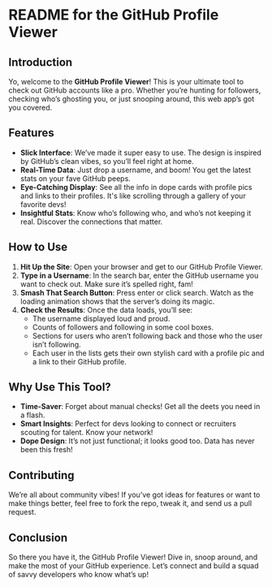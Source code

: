# README for the GitHub Profile Viewer

## Introduction
Yo, welcome to the **GitHub Profile Viewer**! This is your ultimate tool to check out GitHub accounts like a pro. Whether you’re hunting for followers, checking who’s ghosting you, or just snooping around, this web app’s got you covered. 

## Features
- **Slick Interface**: We’ve made it super easy to use. The design is inspired by GitHub’s clean vibes, so you’ll feel right at home.
- **Real-Time Data**: Just drop a username, and boom! You get the latest stats on your fave GitHub peeps.
- **Eye-Catching Display**: See all the info in dope cards with profile pics and links to their profiles. It's like scrolling through a gallery of your favorite devs!
- **Insightful Stats**: Know who’s following who, and who’s not keeping it real. Discover the connections that matter.

## How to Use
1. **Hit Up the Site**: Open your browser and get to our GitHub Profile Viewer.
2. **Type in a Username**: In the search bar, enter the GitHub username you want to check out. Make sure it’s spelled right, fam!
3. **Smash That Search Button**: Press enter or click search. Watch as the loading animation shows that the server’s doing its magic.
4. **Check the Results**: Once the data loads, you’ll see:
   - The username displayed loud and proud.
   - Counts of followers and following in some cool boxes.
   - Sections for users who aren’t following back and those who the user isn’t following.
   - Each user in the lists gets their own stylish card with a profile pic and a link to their GitHub profile.

## Why Use This Tool?
- **Time-Saver**: Forget about manual checks! Get all the deets you need in a flash.
- **Smart Insights**: Perfect for devs looking to connect or recruiters scouting for talent. Know your network!
- **Dope Design**: It’s not just functional; it looks good too. Data has never been this fresh!

## Contributing
We’re all about community vibes! If you’ve got ideas for features or want to make things better, feel free to fork the repo, tweak it, and send us a pull request. 

## Conclusion
So there you have it, the GitHub Profile Viewer! Dive in, snoop around, and make the most of your GitHub experience. Let’s connect and build a squad of savvy developers who know what’s up!

